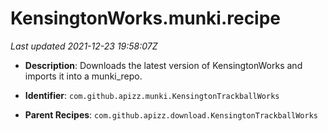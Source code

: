 # KensingtonWorks.munki.recipe

_Last updated 2021-12-23 19:58:07Z_

- **Description**: Downloads the latest version of KensingtonWorks and imports it into a munki_repo.

- **Identifier**: `com.github.apizz.munki.KensingtonTrackballWorks`

- **Parent Recipes**: `com.github.apizz.download.KensingtonTrackballWorks`